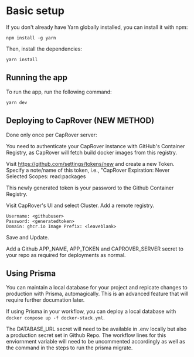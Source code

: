 # Basic setup

If you don't already have Yarn globally installed, you can install it with npm:

`npm install -g yarn`

Then, install the dependencies:

`yarn install`

## Running the app

To run the app, run the following command:

`yarn dev`

## Deploying to CapRover (NEW METHOD)

Done only once per CapRover server:

You need to authenticate your CapRover instance with GitHub's Container
Registry, as CapRover will fetch build docker images from this registry.

Visit https://github.com/settings/tokens/new and create a new Token. Specify a
note/name of this token, i.e., "CapRover Expiration: Never Selected Scopes:
read:packages

This newly generated token is your password to the Github Container Registry.

Visit CapRover's UI and select Cluster. Add a remote registry.

```text
Username: <githubuser>
Password: <generatedtoken>
Domain: ghcr.io Image Prefix: <leaveblank>
```

Save and Update.

Add a Github APP_NAME, APP_TOKEN and CAPROVER_SERVER secret to your repo as
required for deployments as normal.

## Using Prisma

You can maintain a local database for your project and replcate changes to
production with Prisma, automagically. This is an advanced feature that will
require further documation later.

If using Prisma in your workflow, you can deploy a local database with
`docker compose up -f docker-stack.yml`.

The DATABASE_URL secret will need to be available in .env locally but also a
production secret set in Github Repo. The workflow lines for this enviornment
variable will need to be uncommented accordingly as well as the command in the
steps to run the prisma migrate.
